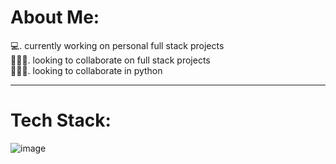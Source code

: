 # About Me:
  💻. currently working on personal full stack projects <br>
  🧑‍🤝‍🧑. looking to collaborate on full stack projects <br>
  🧑‍🤝‍🧑. looking to collaborate in python 

<hr>

# Tech Stack:
<img src="https://camo.githubusercontent.com/53ec2e58e03ba275d9b3a386abd96a243cf744a1a7121bdf8262fc8ae6ebc335/68747470733a2f2f696d672e736869656c64732e696f2f62616467652f6a6176617363726970742d2532333332333333302e7376673f7374796c653d666f722d7468652d6261646765266c6f676f3d6a617661736372697074266c6f676f436f6c6f723d253233463744463145" alt="image">

